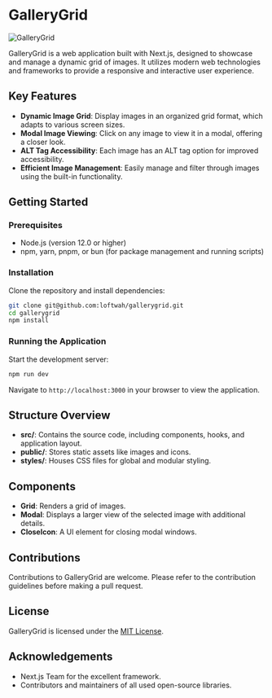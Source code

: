 # GalleryGrid

![GalleryGrid](https://github.com/loftwah/gallerygrid/assets/19922556/b940310f-fdd4-4072-95ba-9d03b00abc52)

GalleryGrid is a web application built with Next.js, designed to showcase and manage a dynamic grid of images. It utilizes modern web technologies and frameworks to provide a responsive and interactive user experience.

## Key Features

* **Dynamic Image Grid**: Display images in an organized grid format, which adapts to various screen sizes.
* **Modal Image Viewing**: Click on any image to view it in a modal, offering a closer look.
* **ALT Tag Accessibility**: Each image has an ALT tag option for improved accessibility.
* **Efficient Image Management**: Easily manage and filter through images using the built-in functionality.

## Getting Started

### Prerequisites

* Node.js (version 12.0 or higher)
* npm, yarn, pnpm, or bun (for package management and running scripts)

### Installation

Clone the repository and install dependencies:

```bash
git clone git@github.com:loftwah/gallerygrid.git
cd gallerygrid
npm install
```

### Running the Application

Start the development server:

```bash
npm run dev
```

Navigate to `http://localhost:3000` in your browser to view the application.

## Structure Overview

* **src/**: Contains the source code, including components, hooks, and application layout.
* **public/**: Stores static assets like images and icons.
* **styles/**: Houses CSS files for global and modular styling.

## Components

* **Grid**: Renders a grid of images.
* **Modal**: Displays a larger view of the selected image with additional details.
* **CloseIcon**: A UI element for closing modal windows.

## Contributions

Contributions to GalleryGrid are welcome. Please refer to the contribution guidelines before making a pull request.

## License

GalleryGrid is licensed under the [MIT License]().

## Acknowledgements

* Next.js Team for the excellent framework.
* Contributors and maintainers of all used open-source libraries.
